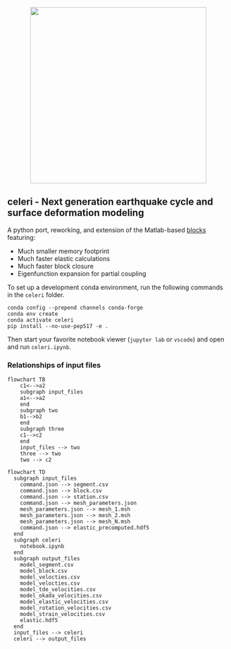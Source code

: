 <p align="center">
  <img src="https://user-images.githubusercontent.com/4225359/132613223-257e6e17-83bd-49a4-8bbc-326cc117f6ec.png" width=400 />
</p>

## celeri - Next generation earthquake cycle and surface deformation modeling
A python port, reworking, and extension of the Matlab-based [blocks](https://github.com/jploveless/Blocks) featuring:
- Much smaller memory footprint
- Much faster elastic calculations
- Much faster block closure
- Eigenfunction expansion for partial coupling

To set up a development conda environment, run the following commands in the `celeri` folder.
```
conda config --prepend channels conda-forge
conda env create
conda activate celeri
pip install --no-use-pep517 -e .
```

Then start your favorite notebook viewer (`jupyter lab` or `vscode`) and open and run `celeri.ipynb`.

### Relationships of input files
```mermaid
flowchart TB
    c1<-->a2
    subgraph input_files
    a1<-->a2
    end
    subgraph two
    b1-->b2
    end
    subgraph three
    c1-->c2
    end
    input_files --> two
    three --> two
    two --> c2
```

```mermaid
flowchart TD
  subgraph input_files
    command.json --> segment.csv
    command.json --> block.csv
    command.json --> station.csv
    command.json --> mesh_parameters.json
    mesh_parameters.json --> mesh_1.msh
    mesh_parameters.json --> mesh_2.msh
    mesh_parameters.json --> mesh_N.msh
    command.json --> elastic_precomputed.hdf5
  end
  subgraph celeri
    notebook.ipynb
  end
  subgraph output_files
    model_segment.csv
    model_block.csv
    model_velocties.csv
    model_velocties.csv
    model_tde_velocities.csv
    model_okada_velocities.csv
    model_elastic_velocities.csv
    model_rotation_velocities.csv
    model_strain_velocities.csv
    elastic.hdf5
  end
  input_files --> celeri
  celeri --> output_files
```
